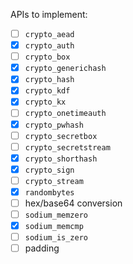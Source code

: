 APIs to implement:
* [ ] `crypto_aead`
* [x] `crypto_auth`
* [ ] `crypto_box`
* [x] `crypto_generichash`
* [x] `crypto_hash`
* [x] `crypto_kdf`
* [x] `crypto_kx`
* [ ] `crypto_onetimeauth`
* [x] `crypto_pwhash`
* [ ] `crypto_secretbox`
* [ ] `crypto_secretstream`
* [x] `crypto_shorthash`
* [x] `crypto_sign`
* [ ] `crypto_stream`
* [x] `randombytes`
* [ ] hex/base64 conversion
* [ ] `sodium_memzero`
* [x] `sodium_memcmp`
* [ ] `sodium_is_zero`
* [ ] padding
